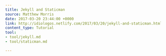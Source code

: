 ```yaml
---
title: Jekyll and Staticman
source: Matthew Morris
date: 2017-03-20 23:44:00 +0000
link: http://idiologos.netlify.com/2017/03/20/jekyll-and-staticman.html
content_type: Tutorial
tool:
- tool/jekyll.md
- tool/staticman.md

---
```

